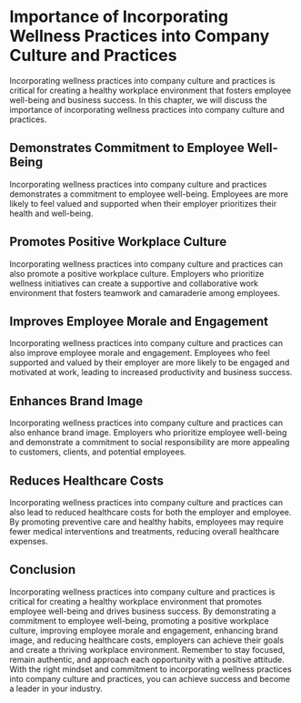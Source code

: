 Importance of Incorporating Wellness Practices into Company Culture and Practices
===================================================================================================================================================================

Incorporating wellness practices into company culture and practices is critical for creating a healthy workplace environment that fosters employee well-being and business success. In this chapter, we will discuss the importance of incorporating wellness practices into company culture and practices.

Demonstrates Commitment to Employee Well-Being
----------------------------------------------

Incorporating wellness practices into company culture and practices demonstrates a commitment to employee well-being. Employees are more likely to feel valued and supported when their employer prioritizes their health and well-being.

Promotes Positive Workplace Culture
-----------------------------------

Incorporating wellness practices into company culture and practices can also promote a positive workplace culture. Employers who prioritize wellness initiatives can create a supportive and collaborative work environment that fosters teamwork and camaraderie among employees.

Improves Employee Morale and Engagement
---------------------------------------

Incorporating wellness practices into company culture and practices can also improve employee morale and engagement. Employees who feel supported and valued by their employer are more likely to be engaged and motivated at work, leading to increased productivity and business success.

Enhances Brand Image
--------------------

Incorporating wellness practices into company culture and practices can also enhance brand image. Employers who prioritize employee well-being and demonstrate a commitment to social responsibility are more appealing to customers, clients, and potential employees.

Reduces Healthcare Costs
------------------------

Incorporating wellness practices into company culture and practices can also lead to reduced healthcare costs for both the employer and employee. By promoting preventive care and healthy habits, employees may require fewer medical interventions and treatments, reducing overall healthcare expenses.

Conclusion
----------

Incorporating wellness practices into company culture and practices is critical for creating a healthy workplace environment that promotes employee well-being and drives business success. By demonstrating a commitment to employee well-being, promoting a positive workplace culture, improving employee morale and engagement, enhancing brand image, and reducing healthcare costs, employers can achieve their goals and create a thriving workplace environment. Remember to stay focused, remain authentic, and approach each opportunity with a positive attitude. With the right mindset and commitment to incorporating wellness practices into company culture and practices, you can achieve success and become a leader in your industry.
